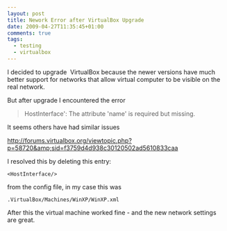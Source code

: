 ```yaml
---
layout: post
title: Nework Error after VirtualBox Upgrade
date: 2009-04-27T11:35:45+01:00
comments: true
tags:
  - testing
  - virtualbox
---
```


I decided to upgrade  VirtualBox because the newer versions have much better support for networks that allow virtual computer to be visible on the real network.

But after upgrade I encountered the error

> HostInterface': The attribute 'name' is required but missing.

It seems others have had similar issues

<!--more-->

http://forums.virtualbox.org/viewtopic.php?p=58720&amp;sid=f3759d4d938c30120502ad5610833caa

I resolved this by deleting this entry:

`<HostInterface/>`

from the config file, in my case this was

`.VirtualBox/Machines/WinXP/WinXP.xml`

After this the virtual machine worked fine - and the new network settings are great.
